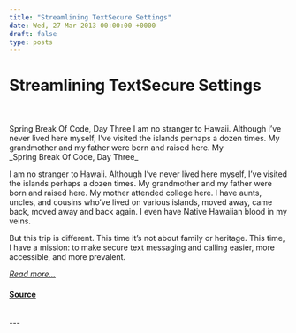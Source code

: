 ```yaml
---
title: "Streamlining TextSecure Settings"
date: Wed, 27 Mar 2013 00:00:00 +0000
draft: false
type: posts
---
```

# Streamlining TextSecure Settings

<br/>

<br/>
 Spring Break Of Code, Day Three I am no stranger to Hawaii. Although I’ve never lived here myself, I’ve visited the islands perhaps a dozen times. My grandmother and my father were born and raised here. My
<br/>
_Spring Break Of Code, Day Three_

I am no stranger to Hawaii. Although I’ve never lived here myself, I’ve visited the islands perhaps a dozen times. My grandmother and my father were born and raised here. My mother attended college here. I have aunts, uncles, and cousins who’ve lived on various islands, moved away, came back, moved away and back again. I even have Native Hawaiian blood in my veins.

But this trip is different. This time it’s not about family or heritage. This time, I have a mission: to make secure text messaging and calling easier, more accessible, and more prevalent.

[_Read more..._](https://signal.org/blog/streamlining-textsecure-settings/)

#### [Source](https://signal.org/blog/streamlining-textsecure-settings/)

<br/>
---
